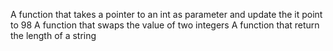 A function that takes a pointer to an int as parameter and update the it point to 98
A function that swaps the value of two integers
A function that return the length of a string
